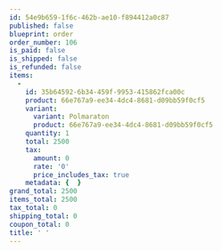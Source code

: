 ```yaml
---
id: 54e9b659-1f6c-462b-ae10-f894412a0c87
published: false
blueprint: order
order_number: 106
is_paid: false
is_shipped: false
is_refunded: false
items:
  -
    id: 35b64592-6b34-459f-9953-415862fca00c
    product: 66e767a9-ee34-4dc4-8681-d09bb59f0cf5
    variant:
      variant: Polmaraton
      product: 66e767a9-ee34-4dc4-8681-d09bb59f0cf5
    quantity: 1
    total: 2500
    tax:
      amount: 0
      rate: '0'
      price_includes_tax: true
    metadata: {  }
grand_total: 2500
items_total: 2500
tax_total: 0
shipping_total: 0
coupon_total: 0
title: ' '
---
```


